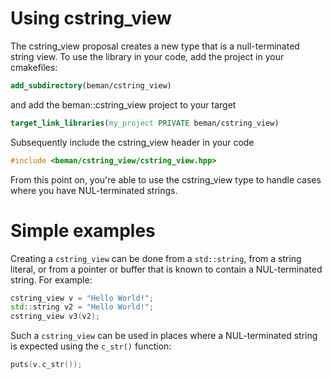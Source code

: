# Using cstring_view

The cstring_view proposal creates a new type that is a null-terminated string view. To use the library in your code, add the project in your cmakefiles:

```cmake
add_subdirectory(beman/cstring_view)
```

and add the beman::cstring_view project to your target

```cmake
target_link_libraries(my_project PRIVATE beman/cstring_view)
```

Subsequently include the cstring_view header in your code

```cpp
#include <beman/cstring_view/cstring_view.hpp>
```

From this point on, you're able to use the cstring_view type to handle cases where you have NUL-terminated strings.

# Simple examples

Creating a `cstring_view` can be done from a `std::string`, from a string literal, or from a pointer or buffer that is known to contain a NUL-terminated string. For example:

```cpp
cstring_view v = "Hello World!";
std::string v2 = "Hello World!";
cstring_view v3(v2);
```

Such a `cstring_view` can be used in places where a NUL-terminated string is expected using the `c_str()` function:

```cpp
puts(v.c_str());
```


